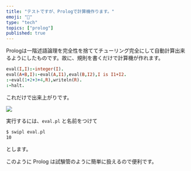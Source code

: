 ```yaml
---
title: "テストですが、Prologで計算機作ります。"
emoji: "🧪"
type: "tech"
topics: ["prolog"]
published: true
---
```


Prologは一階述語論理を完全性を捨ててチューリング完全にして自動計算出来るようにしたものです。故に、規則を書くだけで計算機が作れます。

```prolog
eval(I,I):-integer(I).
eval(A+B,I):-eval(A,I1),eval(B,I2),I is I1+I2.
:-eval(1+2+3+4,R),writeln(R).
:-halt.
```

これだけで出来上がりです。

![](https://storage.googleapis.com/zenn-user-upload/retyhl1re3bomau6djtm9ykcjkqr)

実行するには、`eval.pl` と名前をつけて

```bash
$ swipl eval.pl
10
```

とします。

このように Prolog は試験管のように簡単に扱えるので便利です。


